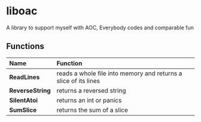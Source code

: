 # liboac
A library to support myself with AOC, Everybody codes and comparable fun

## Functions

| Name              | Function                                                        |
|:------------------|:----------------------------------------------------------------|
| **ReadLines**     | reads a whole file into memory and returns a slice of its lines |
| **ReverseString** | returns a reversed string                                       |
| **SilentAtoi**    | returns an int or panics                                        |
| **SumSlice**      | returns the sum of a slice                                      |